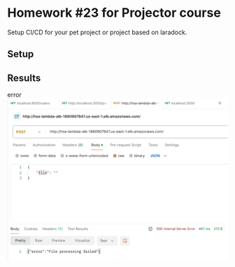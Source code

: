 # Homework #23 for Projector course
Setup CI/CD for your pet project or project based on laradock.

## Setup

## Results
error
![alt text](images/image.png)